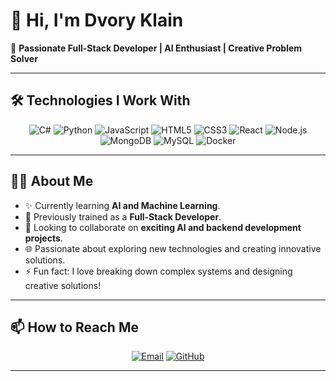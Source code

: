 # 👋 Hi, I'm **Dvory Klain**  
🌟 **Passionate Full-Stack Developer | AI Enthusiast | Creative Problem Solver**  

---


## 🛠️ Technologies I Work With  

<p align="center">
  <img src="https://img.shields.io/badge/C%23-239120?style=flat&logo=c-sharp&logoColor=white" alt="C#" />
  <img src="https://img.shields.io/badge/Python-3776AB?style=flat&logo=python&logoColor=white" alt="Python" />
  <img src="https://img.shields.io/badge/JavaScript-F7DF1E?style=flat&logo=javascript&logoColor=black" alt="JavaScript" />
  <img src="https://img.shields.io/badge/HTML5-E34F26?style=flat&logo=html5&logoColor=white" alt="HTML5" />
  <img src="https://img.shields.io/badge/CSS3-1572B6?style=flat&logo=css3&logoColor=white" alt="CSS3" />
  <img src="https://img.shields.io/badge/React-61DAFB?style=flat&logo=react&logoColor=black" alt="React" />
  <img src="https://img.shields.io/badge/Node.js-339933?style=flat&logo=node.js&logoColor=white" alt="Node.js" />
  <img src="https://img.shields.io/badge/MongoDB-47A248?style=flat&logo=mongodb&logoColor=white" alt="MongoDB" />
  <img src="https://img.shields.io/badge/MySQL-4479A1?style=flat&logo=mysql&logoColor=white" alt="MySQL" />
  <img src="https://img.shields.io/badge/Docker-2496ED?style=flat&logo=docker&logoColor=white" alt="Docker" />
</p>

---

## 👩‍💻 About Me  
- ✨ Currently learning **AI and Machine Learning**.  
- 🌱 Previously trained as a **Full-Stack Developer**.  
- 🤝 Looking to collaborate on **exciting AI and backend development projects**.  
- 🌐 Passionate about exploring new technologies and creating innovative solutions.  
- ⚡ Fun fact: I love breaking down complex systems and designing creative solutions!  

---

## 📫 How to Reach Me  
<p align="center">
  <a href="mailto:H0583284614@gmail.com"><img src="https://img.icons8.com/color/48/000000/gmail--v1.png" alt="Email" /></a>
  <a href="https://[github.com](https://github.com/DvoryKl)"><img src="https://img.icons8.com/ios-glyphs/48/000000/github.png" alt="GitHub" /></a>
</p>

---


